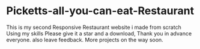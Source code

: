 # Picketts-all-you-can-eat-Restaurant
This is my second Responsive Restaurant website i made from scratch Using my skills
Please give it a star and a download, Thank you in advance everyone. also leave feedback.
More projects on the way soon.
